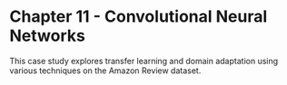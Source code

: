 # Chapter 11 - Convolutional Neural Networks
This case study explores transfer learning and domain adaptation using various techniques on the Amazon Review dataset.

